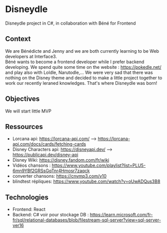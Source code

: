 # Disneydle
Disneydle project in C#, in collaboration with Béné for Frontend

## Context
We are Bénédicte and Jenny and we are both currently learning to be Web developers at Interface3.  
Béné wants to become a frontend developer while I prefer backend developing.
We spend quite some time on the website : https://pokedle.net/ and play also with Loldle, Narutodle,... 
We were very sad that there was nothing on the Disney theme and decided to make a little project together to work our recently leraned knowledges.
That's where Disneydle was born!

## Objectives
We will start little 
MVP

## Ressources
- Lorcana api: https://lorcana-api.com/
 --> https://lorcana-api.com/docs/cards/fetching-cards
- Disney Characters api: https://disneyapi.dev/
--> https://publicapi.dev/disney-api
- Disney Wiki: https://disney.fandom.com/fr/wiki
- Vidéos chansons : https://www.youtube.com/playlist?list=PLU5-6mn9YBf2GRSsGqTnr4Hmosr7zaqck
- converter chansons: https://cnvmp3.com/v10
- blindtest répliques: https://www.youtube.com/watch?v=oUwADQus3B8

## Technologies
- Frontend: React
- Backend: C#
voir pour stockage DB : https://learn.microsoft.com/fr-fr/sql/relational-databases/blob/filestream-sql-server?view=sql-server-ver16

